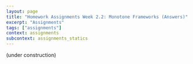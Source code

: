 ```yaml
---
layout: page
title: "Homework Assignments Week 2.2: Monotone Frameworks (Answers)"
excerpt: "Assignments"
tags: ["assignments"]
context: assignments
subcontext: assignments_statics
---
```


(under construction)
